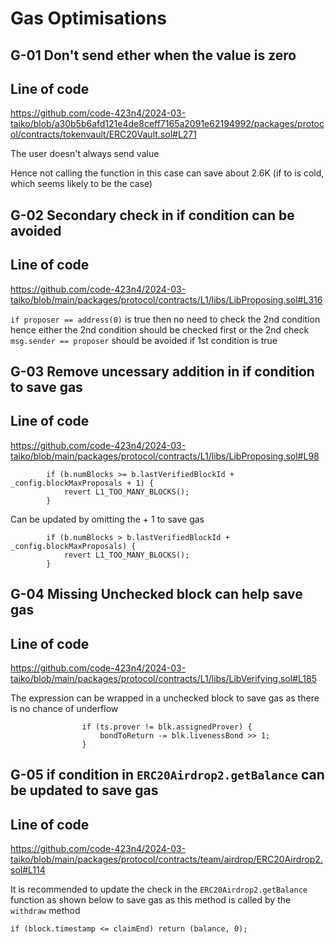 # Gas Optimisations

## G-01 Don't send ether when the value is zero

## Line of code

https://github.com/code-423n4/2024-03-taiko/blob/a30b5b6afd121e4de8ceff7165a2091e62194992/packages/protocol/contracts/tokenvault/ERC20Vault.sol#L271

The user doesn't always send value

Hence not calling the function in this case can save about 2.6K (if to is cold, which seems likely to be the case)

## G-02 Secondary check in if condition can be avoided

## Line of code

https://github.com/code-423n4/2024-03-taiko/blob/main/packages/protocol/contracts/L1/libs/LibProposing.sol#L316

`if proposer == address(0)` is true then no need to check the 2nd condition hence either the 2nd condition should be checked first or the 2nd check `msg.sender == proposer` should be avoided if 1st condition is true

## G-03 Remove uncessary addition in if condition to save gas

## Line of code

https://github.com/code-423n4/2024-03-taiko/blob/main/packages/protocol/contracts/L1/libs/LibProposing.sol#L98
```
        if (b.numBlocks >= b.lastVerifiedBlockId + _config.blockMaxProposals + 1) {
            revert L1_TOO_MANY_BLOCKS();
        }
```
Can be updated by omitting the + 1 to save gas
```
        if (b.numBlocks > b.lastVerifiedBlockId + _config.blockMaxProposals) {
            revert L1_TOO_MANY_BLOCKS();
        }
```

## G-04 Missing Unchecked block can help save gas

## Line of code

https://github.com/code-423n4/2024-03-taiko/blob/main/packages/protocol/contracts/L1/libs/LibVerifying.sol#L185

The expression can be wrapped in a unchecked block to save gas as there is no chance of underflow
```
                if (ts.prover != blk.assignedProver) { 
                    bondToReturn -= blk.livenessBond >> 1; 
                }
```

## G-05 if condition in `ERC20Airdrop2.getBalance` can be updated to save gas

## Line of code

https://github.com/code-423n4/2024-03-taiko/blob/main/packages/protocol/contracts/team/airdrop/ERC20Airdrop2.sol#L114

It is recommended to update the check in the `ERC20Airdrop2.getBalance` function as shown below to save gas as this method is called by the `withdraw` method


`if (block.timestamp <= claimEnd) return (balance, 0);`

